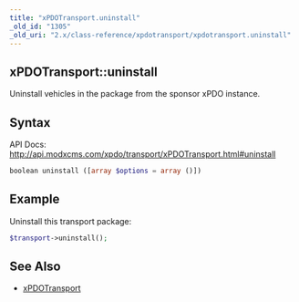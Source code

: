 ```yaml
---
title: "xPDOTransport.uninstall"
_old_id: "1305"
_old_uri: "2.x/class-reference/xpdotransport/xpdotransport.uninstall"
---
```


## xPDOTransport::uninstall

Uninstall vehicles in the package from the sponsor xPDO instance.

## Syntax

API Docs: <http://api.modxcms.com/xpdo/transport/xPDOTransport.html#uninstall>

``` php 
boolean uninstall ([array $options = array ()])
```

## Example

Uninstall this transport package:

``` php 
$transport->uninstall();
```

## See Also

- [xPDOTransport](xpdo/class-reference/xpdotransport "xPDOTransport")